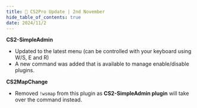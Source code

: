 ```yaml
---
title: 🚀 CS2Pro Update | 2nd November
hide_table_of_contents: true
date: 2024/11/2
---
```


**CS2-SimpleAdmin**
- Updated to the latest menu (can be controlled with your keyboard using W/S, E and R)
- A new command was added that is available to manage enable/disable plugins.

**CS2MapChange**
- Removed `!wsmap` from this plugin as **CS2-SimpleAdmin plugin** will take over the command instead.
